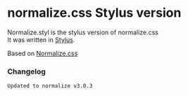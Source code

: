 # normalize.css Stylus version

Normalize.styl is the stylus version of normalize.css  
It was written in [Stylus](http://learnboost.github.io/stylus/). 

Based on [Normalize.css](http://necolas.github.io/normalize.css/)

### Changelog
`Updated to normalize v3.0.3`


